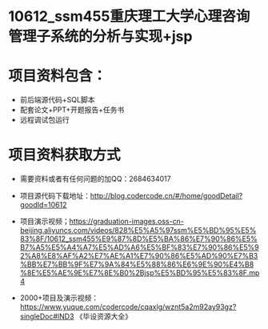 # 10612_ssm455重庆理工大学心理咨询管理子系统的分析与实现+jsp
  
# 项目资料包含：
* 前后端源代码+SQL脚本
* 配套论文+PPT+开题报告+任务书
* 远程调试包运行

# 项目资料获取方式
* 需要资料或者有任何问题的加QQ：2684634017

* 项目源代码下载地址：http://blog.codercode.cn/#/home/goodDetail?goodId=10612

* 项目演示视频；https://graduation-images.oss-cn-beijing.aliyuncs.com/videos/828%E5%A5%97ssm%E5%BD%95%E5%83%8F/10612_ssm455%E9%87%8D%E5%BA%86%E7%90%86%E5%B7%A5%E5%A4%A7%E5%AD%A6%E5%BF%83%E7%90%86%E5%92%A8%E8%AF%A2%E7%AE%A1%E7%90%86%E5%AD%90%E7%B3%BB%E7%BB%9F%E7%9A%84%E5%88%86%E6%9E%90%E4%B8%8E%E5%AE%9E%E7%8E%B0%2Bjsp%E5%BD%95%E5%83%8F.mp4



* 2000+项目及演示视频：https://www.yuque.com/codercode/cqaxlg/wznt5a2m92ay93gz?singleDoc#lND3 《毕设资源大全》



